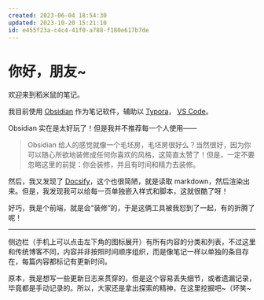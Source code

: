 ```yaml
---
created: 2023-06-04 18:54:30
updated: 2023-10-20 15:21:10
id: e455f23a-c4c4-41f0-a788-f180e617b7de
---
```

# 你好，朋友~

欢迎来到稻米鼠的笔记。

我目前使用 [Obsidian](https://obsidian.md/) 作为笔记软件，辅助以 [Typora](https://typora.io/)， [VS Code](https://code.visualstudio.com/)。

Obsidian 实在是太好玩了！但是我并不推荐每一个人使用——

> Obsidian 给人的感觉就像一个毛坯房，毛坯房很好么？当然很好，因为你可以随心所欲地装修成任何你喜欢的风格，这简直太赞了！但是，一定不要忽略这里的前提：你会装修，并且有时间和精力去装修。

然后，我又发现了 [Docsify](https://docsify.js.org/)，这个也很简陋，就是读取 markdown，然后渲染出来。但是，我发现我可以给每一页单独嵌入样式和脚本，这就很酷了呀！

好巧，我是个前端，就是会“装修”的，于是这俩工具被我怼到了一起，有的折腾了呢！

---

侧边栏（手机上可以点击左下角的图标展开）有所有内容的分类和列表，不过这里和传统博客不同，内容并非按照时间顺序组织，而是像笔记一样以单独的条目存在，每篇内容都标记有更新时间。

原本，我是想写一些更新日志来贯穿的，但是这个容易丢失细节，或者遗漏记录，毕竟都是手动记录的。所以，大家还是拿出探索的精神，在这里挖掘吧~（坏笑~